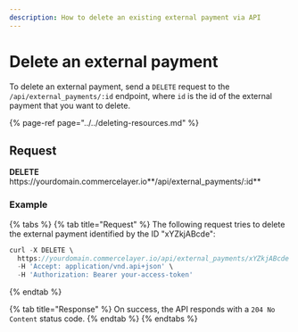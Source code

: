 ```yaml
---
description: How to delete an existing external payment via API
---
```


# Delete an external payment

To delete an external payment, send a `DELETE` request to the `/api/external_payments/:id` endpoint, where `id` is the id of the external payment that you want to delete.

{% page-ref page="../../deleting-resources.md" %}

## Request

**DELETE** https://<i></i>yourdomain.commercelayer.io**/api/external_payments/:id**

### Example

{% tabs %}
{% tab title="Request" %}
The following request tries to delete the external payment identified by the ID "xYZkjABcde":

```javascript
curl -X DELETE \
  https://yourdomain.commercelayer.io/api/external_payments/xYZkjABcde \
  -H 'Accept: application/vnd.api+json' \
  -H 'Authorization: Bearer your-access-token'
```
{% endtab %}

{% tab title="Response" %}
On success, the API responds with a `204 No Content` status code.
{% endtab %}
{% endtabs %}

